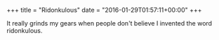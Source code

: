 +++
title = "Ridonkulous"
date = "2016-01-29T01:57:11+00:00"
+++

It really grinds my gears when people don't believe I invented the word ridonkulous.
			